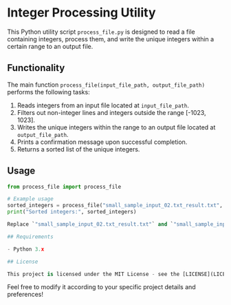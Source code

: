# Integer Processing Utility

This Python utility script `process_file.py` is designed to read a file containing integers, process them, and write the unique integers within a certain range to an output file.

## Functionality

The main function `process_file(input_file_path, output_file_path)` performs the following tasks:

1. Reads integers from an input file located at `input_file_path`.
2. Filters out non-integer lines and integers outside the range [-1023, 1023].
3. Writes the unique integers within the range to an output file located at `output_file_path`.
4. Prints a confirmation message upon successful completion.
5. Returns a sorted list of the unique integers.

## Usage

```python
from process_file import process_file

# Example usage
sorted_integers = process_file("small_sample_input_02.txt_result.txt", "small_sample_input_02.txt")
print("Sorted integers:", sorted_integers)

Replace `"small_sample_input_02.txt_result.txt"` and `"small_sample_input_02.txt"` with the actual file paths you want to use.

## Requirements

- Python 3.x

## License

This project is licensed under the MIT License - see the [LICENSE](LICENSE) file for details.
```

Feel free to modify it according to your specific project details and preferences!